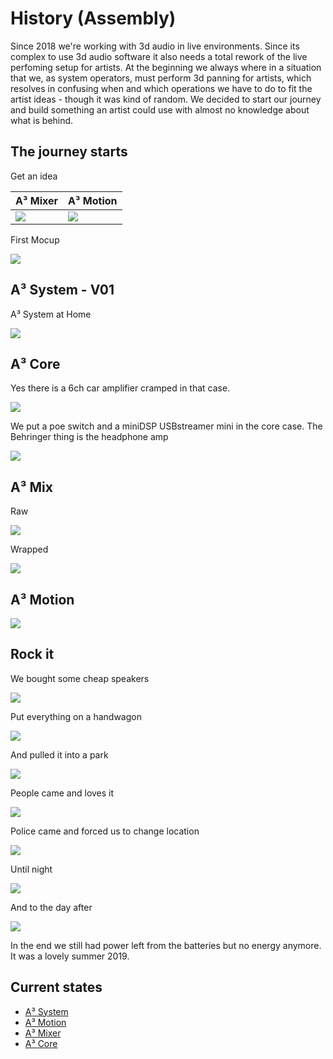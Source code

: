 # History (Assembly)
Since 2018 we're working with 3d audio in live environments. Since its complex to use 3d audio software it also needs a total rework of the live perfoming setup for artists. At the beginning we always where in a situation that we, as system operators, must perform 3d panning for artists, which resolves in confusing when and which operations we have to do to fit the artist ideas - though it was kind of random. We decided to start our journey and build something an artist could use with almost no knowledge about what is behind.

## The journey starts

Get an idea

A³ Mixer | A³ Motion
--- | ---
![](pics_assembly/v00/a3mix-lose.jpg) | ![](pics_assembly/history/re_a3moc_mockup.jpg)

First Mocup

![](pics_assembly/history/re_202102-v00-a3-system-firstdraft.jpg)

## A³ System - V01
A³ System at Home

![](pics_assembly/history/re_202103-v01-a3-system.jpg)

## A³ Core

Yes there is a 6ch car amplifier cramped in that case.

![](pics_assembly/history/re_202109-v01-a3core-12v-front.jpg) 

We put a poe switch and a miniDSP USBstreamer mini in the core case. 
The Behringer thing is the headphone amp

![](pics_assembly/history/re_202109-v01-a3core-12v-back.jpg)

## A³ Mix 

Raw

![](pics_assembly/v01/a3mix-prototype.jpg)

Wrapped

![](pics_assembly/history/re_202112-v01-a3mix-green.jpg)

## A³ Motion

![](pics_assembly/history/re_202109-v01-a3motion.jpg)
## Rock it
We bought some cheap speakers

![](pics_assembly/history/re_202106-v01-a3-system-Controloneonstands.jpg)

Put everything on a handwagon

![](pics_assembly/history/re_202109-v01-a3-system-parkrave-packed.jpg)

And pulled it into a park

![](pics_assembly/history/re_202109-v01-a3-system-parkrave-buildup.jpg)

People came and loves it

![](pics_assembly/history/re_202109-v01-a3-system-parkrave-ongoing.jpg)

Police came and forced us to change location

![](pics_assembly/history/re_202109-v01-a3-system-parkrave-nextlocation.jpg)

Until night

![](pics_assembly/history/re_202107-a3-system-wannseeravebynight.jpg)


And to the day after

![](pics_assembly/history/re_202109-v01-a3-system-parkrave-over.jpg)

In the end we still had power left from the batteries but no energy anymore. It was a lovely summer 2019.
## Current states
- [A³ System](https://doc.a3-audio.com/assembly/assembly.html)
- [A³ Motion](https://doc.a3-audio.com/assembly/moc.html)
- [A³ Mixer](https://doc.a3-audio.com/assembly/mic.html)
- [A³ Core](https://doc.a3-audio.com/assembly/core.html)